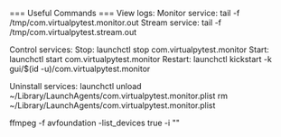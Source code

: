 === Useful Commands ===
View logs:
  Monitor service: tail -f /tmp/com.virtualpytest.monitor.out
  Stream service:  tail -f /tmp/com.virtualpytest.stream.out

Control services:
  Stop:    launchctl stop com.virtualpytest.monitor
  Start:   launchctl start com.virtualpytest.monitor
  Restart: launchctl kickstart -k gui/$(id -u)/com.virtualpytest.monitor

Uninstall services:
  launchctl unload ~/Library/LaunchAgents/com.virtualpytest.monitor.plist
  rm ~/Library/LaunchAgents/com.virtualpytest.monitor.plist

  ffmpeg -f avfoundation -list_devices true -i ""
  